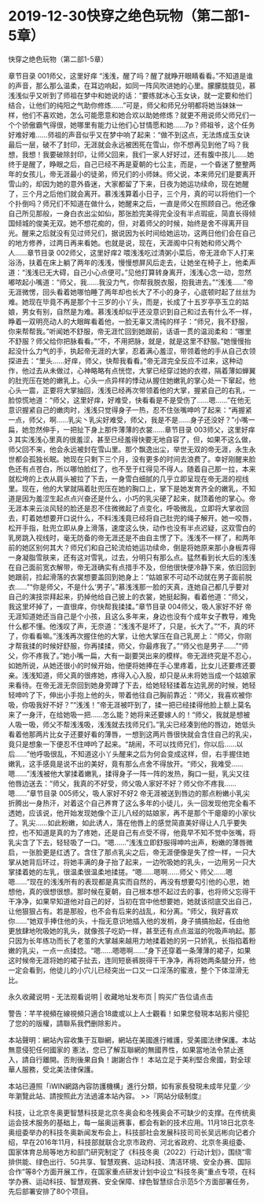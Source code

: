 # 2019-12-30快穿之绝色玩物（第二部1-5章）



快穿之绝色玩物（第二部1-5章）



章节目录 001师父，这里好痒   “浅浅，醒了吗？醒了就睁开眼睛看看。”不知道是谁的声音，那么那么温柔，在耳边响起，如同一阵风吹进她的心里。朦朦胧胧见，慕浅浅似乎又听到了师祖在梦中和她说的话：“要练就冰心玉女诀，就一定要和他们结合，让他们的纯阳之气助你修炼……”可是，师父和师兄分明都将她当妹妹一样，他们不喜欢她，怎么可能愿意和她合欢以助她修炼？就更不用说师父师兄们一个个骄傲霸气得很，她哪里有能力让他们心甘情愿和她……7p？师祖爷，这个任务好难好难……师祖的声音似乎又在梦中响了起来：“做不到这点，无法炼成玉女诀最后一层，破不了封印，无涯就会永远被困死在雪山，你不想再见到他了吗？我想，我想！我要破除封印，让师父回来，我们一家人好好过，还有腹中孩儿……她终于是醒了，睁眼之后，自己已经不再是夏朝的七公主，而是，一个昏迷了整整两年的女孩儿，帝无涯最小的徒弟，师兄们的小师妹。师父说，本来师兄们是要离开雪山的，却因为她的意外昏迷，大家都留了下来，日夜为她运功续命，现在她醒了，三个月之后他们就会离开。慕浅浅算着小日子，三个月，真的可以将他们一个个扑倒吗？师兄们不知道在做什么，她醒来之后，一直是师父在照顾自己。他还像自己所见那般，一身白衣出尘如仙，那张脸完美得完全没有半点瑕疵，简直长得倾国倾城的俊美无双。她不想花痴的，但，对着师父的时候，始终是舍不得离开目光。醒来之后就没有见过师兄们，据说因为长时间给她运功，这两日他们会在自己的地方修养，过两日再来看她。也就是说，现在，天涯阁中只有她和师父两个人……章节目录 002师父，这里好痒2   喂浅浅吃过清粥小菜后，帝无涯命下人打来浴汤，扶着在床上躺了两年的浅浅，慢慢想屏风后走去，让她坐在椅子上，他柔声道：“浅浅已无大碍，自己小心点便可。”见他打算转身离开，浅浅心念一动，忽然嘟哝起小嘴道：“师父，我……我没力气，你帮我脱衣服，抱我进去。”“浅浅……”帝无涯微愣，回头看着她哪怕睡了两年却也长大了不小的身子，心底顿时起了丝丝为难。她现在毕竟不再是那个十三岁的小丫头，而是，长成了十五岁亭亭玉立的姑娘，男女有别，自然是为难。慕浅浅却似乎还没意识到自己和过去有什么不一样，睁着一双明亮动人的大眼眸看着他，一脸无辜又清纯的样子：“师兄，我不舒服，你来帮帮我。”听闻她不舒服，帝无涯忙回到她跟前，话语一贯的温润柔和：“哪里不舒服？师父给你把脉看看。”“不，不用把脉，就是，就是这里不舒服。”她慢慢抬起没什么力气的手，执起帝无涯的大掌，忍着满心羞涩，带领着他的手从自己衣领探进去：“里头……好痒，师父，快帮我看看。”帝无涯完全反应不过来，这种动作，他过去从未做过，心神略略有点恍惚，大掌已经穿过她的衣襟，隔着薄如蝉翼的肚兜压在她的嫩乳上。心头一点异样的悸动从握住她嫩乳的掌心处一下窜起，他心头一震，正要将大掌抽回，浅浅已经再次带领着他的大掌，握紧自己的右乳，一脸惊慌地道：“师父，这里好痒，好难受，快看看是不是受伤了……嗯……”在他无意识握紧自己的嫩肉时，浅浅只觉得身子一热，忍不住张嘴呻吟了起来：“再握紧一点，师父，啊……乳尖丶乳尖好难受，师父，我是不是……身子还没好？”小嘴一扁，她忽然伸手，一把扯下身上那件薄薄的衣裳……章节目录 003师父，这里好痒3   其实浅浅心里真的很羞涩，甚至已经羞得快要无地自容了，但，如果不这么做，师父回不来，他会永远被封在雪山里。那个飘逸出尘，举世无双的帝无涯，永生永世都会孤独长眠。她现在只剩下三个月，没有更多的时间去浪费了。幸好刚醒来脸色还有点苍白，所以哪怕脸红了，也不至于红得见不得人。随着自己那一拉，本来就松垮的上衣从肩头被拉了下去，一身雪白细腻的几乎立即呈现在帝无涯的视线里。现在，他的大掌就隔着肚兜压在她的胸口上，掌下是她发育齐全的嫩乳，不知道是因为羞涩生起点点兴奋还是什么，小巧的乳尖硬了起来，就顶着他的掌心。帝无涯本来云淡风轻的脸还是忍不住微微起了点变化，呼吸微乱，立即将大掌收回去，盯着她想要开口说什么，不料浅浅竟已经将自己肚兜的绳子解开。她一咬唇，松开手指，肚兜立即从身上滑落，速度这么快，动作也没有半点迟疑，这双雪白的乳房跳入视线时，毫无防备的帝无涯还是不由自主愣了下。浅浅不一样了，和两年前的她区别何其大？师兄们和自己轮流给她运功续命，倒是将她原来那小身板弄得一身凝脂雪肤来，还有这对雪乳，过去，分明只有那么点。猛然看到长大后的浅浅在自己面前宽衣解带，帝无涯确实有点措手不及，但他很快便冷静下来，依旧回到她跟前，捡起滑落的衣裳想要盖回到她身上：“姑娘家不可动不动就在男子面前脱衣……”“你是师父，不是什么‘男子’。”慕浅浅那一脸的天真，连她自己都几乎要对自己的演技崇拜起来，扔掉他给自己披上的衣裳，她挺起胸，看着他道：“师父，我这里坏掉了，一直很痒，你快帮我揉揉。”章节目录 004师父，吸人家好不好   帝无涯知道她还当自己是个小孩，且这么多年来，身边也没有个成年女子教导，难免什么都不懂。他浅叹了声，无奈道：“浅浅不是坏了，只是，长大了。”“不，真的坏了，你看看嘛。”浅浅再次握住他的大掌，让他大掌压在自己乳房上：“师父，你刚才帮我揉的时候好舒服，你再揉揉，师父，你最疼我了。”“师父也是男子……”“师父，你不疼我了。”她小嘴一扁，大有一副要哭出来的模样。帝无涯终究是不忍心，如她所说，从她还很小的时候开始，他便将她捧在手心里疼着，比女儿还要疼还要亲。浅浅知道，师父真的很疼她，疼得入心入股，却只是从未将她当成一个姑娘家来看待。在帝无涯无奈回到她身旁蹲了下去，给她轻轻揉着左边乳房的时候，她轻轻呻吟了下，伸出小手抱上他的头，带着他往自己胸前靠近：“师父，我喜欢被你吸，你吸我好不好？”“浅浅！”帝无涯被吓到了，揉一把已经揉得他脸上额上莫名来了一身汗，在给她吸一把……怎么能？她将来还要嫁人的！“师父，我就是想被人吸一吸，师父不帮浅浅吸，浅浅就去找师兄们。”乳尖已经凑到他的唇边，她低头看着他那两片比女子还要好看的薄唇，一想到这两片唇很快就会含住自己的乳尖，竟只是想象一下便忍不住呻吟了起来。“胡闹，不可以找师兄们，你以后……以后……”他呼吸很乱，不知道这小丫头醒来之后为何会变成这样，但，右手握住她嫩乳，这手感竟是说不出的美好，竟有那么点舍不得放开。“师父，我难受……嗯……”浅浅被他大掌揉着嫩乳，揉得身子一阵一阵的发热，胸口一挺，乳尖又往他唇边送去：“师父，我真的不好受，师父吸人家好不好？师父你不疼我……嗯……”章节目录 005师父，吸人家好不好2   帝无涯被送到唇边的那点粉嫩小乳尖折腾出一身热汗，对着这个自己养育了这么多年的小徒儿，头一回发现他完全看不透她，应该说，他开始发现她像个正儿八经的姑娘家，再不是那个干瘪瘪的小家伙了。乳尖……如此粉嫩，如此诱人，落在他唇上的感觉简直美好得让人几乎要失控，也不知道是真的为了疼她，还是自己有点受不得，他竟早不知不觉中张嘴，将乳尖含了下去，轻轻吸了一口。“嗯……”浅浅立即舒服得呻吟出声，粉嫩的薄唇微启，一张脸更是红透了。含住了那点乳尖之后，帝无涯便像是失了控一样，一只大掌从她背后环过，将她丰满的身子抬了起来，一边吮吸她的乳头，一边用另一只大掌揉着她的左乳，很温柔很温柔地揉搓。“嗯……嗯啊……师父丶师父……嗯嗯……”现在的浅浅所有的表现都是真实而自然的，再没有想要勾引他的心思，她想他，真的很想很想。那时候在夏朝，自己根本想不起过去的事，也将师父忘得干干净净，如果早知道他对自己的好，当初在宫中他想要她，她就该彻底交出自己，让他狠狠占有。若是那般，也不会有后来的战乱，和分离。“师父，我好喜欢你……”她双手捧住他的头，十指无意识地插入他的发梢，身子搞搞抬起，任由他更放肆地吮吸她的乳头，就像孩子吃奶一样，甚至还有点点滋滋的吮吸声响起。那只因为长年练功而长了老茧的大掌越来越用力地揉着她的另一只娇乳，长指掐着粉嫩的乳尖，一点一点揉捻。“嗯……嗯嗯啊……”身下还穿着一条薄薄的裙子，如果这时候帝无涯将她的裙子扯去，连同短亵裤脱得干干净净，再将她两条腿分开，他一定会看到，他徒儿的小穴儿已经突出一口又一口淫荡的蜜液，整个下体湿滑无比。








永久收藏说明 - 无法观看说明 | 收藏地址发布页 | 购买广告位请点击


警告：芊芊視頻在線視頻只適合18歲或以上人士觀看！如果您發現本站影片侵犯了您的的版權，請聯系我們删除影片。


本站聲明：網站內容收集于互聯網，網站在美國進行維護，受美國法律保護。本站無意侵犯任何國家的
憲法，您已了解互聯網的無國界性，如果當地法令禁止進入，請自行離開。否則後果自負！謝謝合作！
本站立足于美利堅合衆國，對全球華人服務，受北美法律保護。


本站已遵照「iWIN網路內容防護機構」進行分類，如有家長發現未成年兒童／少年瀏覽此站、請按照此方法過濾本站內容。  >>『网站分级制度』




科技，让北京冬奥更智慧科技是北京冬奥会和冬残奥会不可缺少的支撑。在传统奥运会技术服务的基础上，每一届奥运赛事，都会有新的技术应用。11月18日北京冬奥组委举办的科技冬奥新闻发布会上，科技部社会发展科技司司长吴远彬向记者介绍，早在2016年11月，科技部就联合北京市政府、河北省政府、北京冬奥组委、国家体育总局等地方和部门研究制定了《科技冬奥（2022）行动计划》，围绕“零排供能、绿色出行、5G共享、智慧观赛、运动科技、清洁环境、安全办赛、国际合作”等8个方面开展工作，在国家重点研发计划中设立“科技冬奥”重点专项，在科学办赛、运动科技、智慧观赛、安全保障、绿色智慧综合示范5个方面部署任务，先后部署安排了80个项目。


